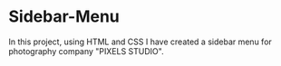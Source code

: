 # Sidebar-Menu
In this project, using HTML and CSS I have created a sidebar menu for photography company "PIXELS STUDIO".
